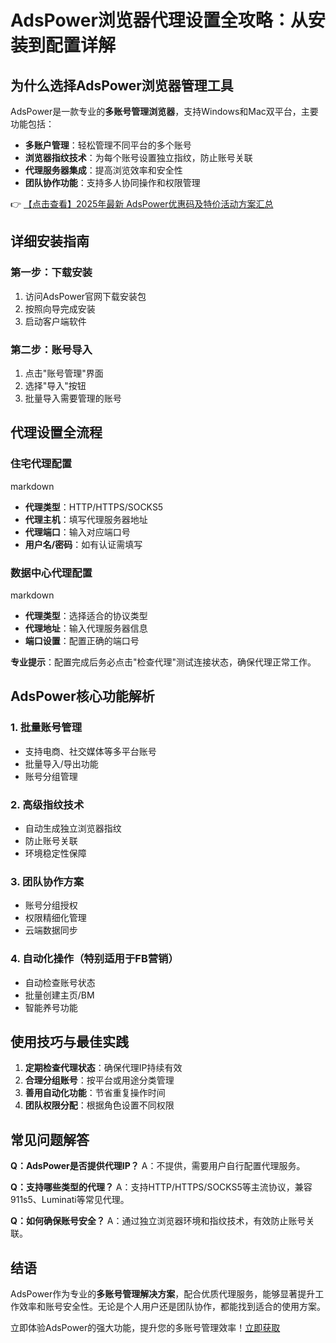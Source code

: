 # AdsPower浏览器代理设置全攻略：从安装到配置详解

## 为什么选择AdsPower浏览器管理工具

AdsPower是一款专业的**多账号管理浏览器**，支持Windows和Mac双平台，主要功能包括：

- **多账户管理**：轻松管理不同平台的多个账号
- **浏览器指纹技术**：为每个账号设置独立指纹，防止账号关联
- **代理服务器集成**：提高浏览效率和安全性
- **团队协作功能**：支持多人协同操作和权限管理

👉 [【点击查看】2025年最新 AdsPower优惠码及特价活动方案汇总](https://bit.ly/adspower_free)

## 详细安装指南

### 第一步：下载安装
1. 访问AdsPower官网下载安装包
2. 按照向导完成安装
3. 启动客户端软件

### 第二步：账号导入
1. 点击"账号管理"界面
2. 选择"导入"按钮
3. 批量导入需要管理的账号

## 代理设置全流程

### 住宅代理配置
markdown
- **代理类型**：HTTP/HTTPS/SOCKS5
- **代理主机**：填写代理服务器地址
- **代理端口**：输入对应端口号
- **用户名/密码**：如有认证需填写

### 数据中心代理配置
markdown
- **代理类型**：选择适合的协议类型
- **代理地址**：输入代理服务器信息
- **端口设置**：配置正确的端口号

**专业提示**：配置完成后务必点击"检查代理"测试连接状态，确保代理正常工作。

## AdsPower核心功能解析

### 1. 批量账号管理
- 支持电商、社交媒体等多平台账号
- 批量导入/导出功能
- 账号分组管理

### 2. 高级指纹技术
- 自动生成独立浏览器指纹
- 防止账号关联
- 环境稳定性保障

### 3. 团队协作方案
- 账号分组授权
- 权限精细化管理
- 云端数据同步

### 4. 自动化操作（特别适用于FB营销）
- 自动检查账号状态
- 批量创建主页/BM
- 智能养号功能

## 使用技巧与最佳实践

1. **定期检查代理状态**：确保代理IP持续有效
2. **合理分组账号**：按平台或用途分类管理
3. **善用自动化功能**：节省重复操作时间
4. **团队权限分配**：根据角色设置不同权限

## 常见问题解答

**Q：AdsPower是否提供代理IP？**
A：不提供，需要用户自行配置代理服务。

**Q：支持哪些类型的代理？**
A：支持HTTP/HTTPS/SOCKS5等主流协议，兼容911s5、Luminati等常见代理。

**Q：如何确保账号安全？**
A：通过独立浏览器环境和指纹技术，有效防止账号关联。

## 结语

AdsPower作为专业的**多账号管理解决方案**，配合优质代理服务，能够显著提升工作效率和账号安全性。无论是个人用户还是团队协作，都能找到适合的使用方案。

立即体验AdsPower的强大功能，提升您的多账号管理效率！[立即获取](https://bit.ly/adspower_free)